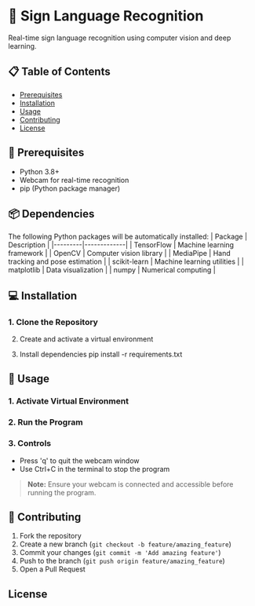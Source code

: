 # 🤟 Sign Language Recognition

Real-time sign language recognition using computer vision and deep learning.

## 📋 Table of Contents
- [Prerequisites](#prerequisites)
- [Installation](#installation)
- [Usage](#usage)
- [Contributing](#contributing)
- [License](#license)

## 🔧 Prerequisites
- Python 3.8+
- Webcam for real-time recognition
- pip (Python package manager)

## 📦 Dependencies
The following Python packages will be automatically installed:
| Package | Description |
|---------|-------------|
| TensorFlow | Machine learning framework |
| OpenCV | Computer vision library |
| MediaPipe | Hand tracking and pose estimation |
| scikit-learn | Machine learning utilities |
| matplotlib | Data visualization |
| numpy | Numerical computing |

## 💻 Installation

### 1. Clone the Repository

2. Create and activate a virtual environment 

3. Install dependencies
    pip install -r requirements.txt

## 🚀 Usage

### 1. Activate Virtual Environment

### 2. Run the Program

### 3. Controls
- Press 'q' to quit the webcam window
- Use Ctrl+C in the terminal to stop the program

> **Note:** Ensure your webcam is connected and accessible before running the program.

## 👥 Contributing
1. Fork the repository
2. Create a new branch (`git checkout -b feature/amazing_feature`)
3. Commit your changes (`git commit -m 'Add amazing feature'`)
4. Push to the branch (`git push origin feature/amazing_feature`)
5. Open a Pull Request

## License


